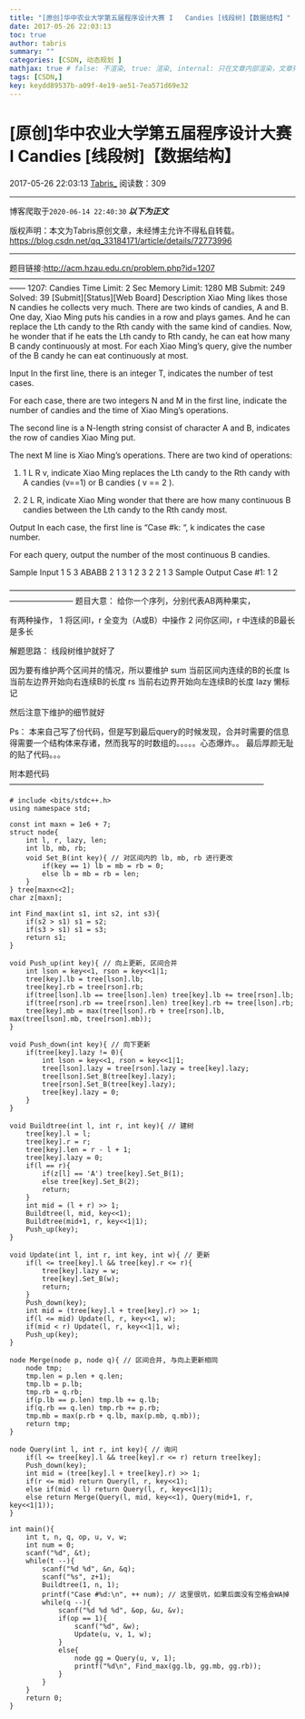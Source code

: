 ```yaml
---
title: "[原创]华中农业大学第五届程序设计大赛 I	Candies [线段树]【数据结构】"
date: 2017-05-26 22:03:13
toc: true
author: tabris
summary: ""
categories: [CSDN, 动态规划 ]
mathjax: true # false: 不渲染, true: 渲染, internal: 只在文章内部渲染，文章列表中不渲染
tags: [CSDN,]
key: keydd89537b-a09f-4e19-ae51-7ea571d69e32
---
```


# [原创]华中农业大学第五届程序设计大赛 I	Candies [线段树]【数据结构】

2017-05-26 22:03:13  [Tabris_](https://me.csdn.net/qq_33184171) 阅读数：309

---

博客爬取于`2020-06-14 22:40:30`
***以下为正文***

版权声明：本文为Tabris原创文章，未经博主允许不得私自转载。
https://blog.csdn.net/qq_33184171/article/details/72773996

<!-- more -->

---

题目链接:http://acm.hzau.edu.cn/problem.php?id=1207
——————————————————————————————————————
1207: Candies
Time Limit: 2 Sec  Memory Limit: 1280 MB
Submit: 249  Solved: 39
[Submit][Status][Web Board]
Description
     Xiao Ming likes those N candies he collects very much. There are two kinds of candies, A and B. One day, Xiao Ming puts his candies in a row and plays games. And he can replace the Lth candy to the Rth candy with the same kind of candies. Now, he wonder that if he eats the Lth candy to Rth candy, he can eat how many B candy continuously at most. For each Xiao Ming’s query, give the number of the B candy he can eat continuously at most. 

Input
     In the first line, there is an integer T, indicates the number of test cases.

   For each case, there are two integers N and M in the first line, indicate the number of candies and the time of Xiao Ming’s operations.

   The second line is a N-length string consist of character A and B, indicates the row of candies Xiao Ming put.

   The next M line is Xiao Ming’s operations. There are two kind of operations:

1. 1 L R v, indicate Xiao Ming replaces the Lth candy to the Rth candy with A candies (v==1) or B candies ( v == 2 ).

2. 2 L R, indicate Xiao Ming wonder that there are how many continuous B candies between the Lth candy to the Rth candy most. 

Output
       In each case, the first line is “Case #k: “, k indicates the case number.

   For each query, output the number of the most continuous B candies. 

Sample Input
1
5 3
ABABB
2 1 3
1 2 3 2
2 1 3
Sample Output
Case #1:
1
2

————————————————————————————————————————————
题目大意：
给你一个序列，分别代表AB两种果实，

有两种操作，
1 将区间l，r 全变为（A或B）中操作
2 问你区间l，r 中连续的B最长是多长


解题思路：
线段树维护就好了

因为要有维护两个区间并的情况，所以要维护
sum 当前区间内连续的B的长度
ls     当前左边界开始向右连续B的长度
rs     当前右边界开始向左连续B的长度
lazy  懒标记


然后注意下维护的细节就好


Ps： 本来自己写了份代码，但是写到最后query的时候发现，合并时需要的信息得需要一个结构体来存诸，然而我写的时数组的。。。。。心态爆炸。。  最后厚颜无耻的贴了代码。。。

附本题代码
————————————————————————————————
```
# include <bits/stdc++.h>  
using namespace std;  
   
const int maxn = 1e6 + 7;  
struct node{  
    int l, r, lazy, len;  
    int lb, mb, rb;  
    void Set_B(int key){ // 对区间内的 lb, mb, rb 进行更改  
        if(key == 1) lb = mb = rb = 0;  
        else lb = mb = rb = len;  
    }  
} tree[maxn<<2];  
char z[maxn];  
   
int Find_max(int s1, int s2, int s3){  
    if(s2 > s1) s1 = s2;  
    if(s3 > s1) s1 = s3;  
    return s1;  
}  
   
void Push_up(int key){ // 向上更新, 区间合并  
    int lson = key<<1, rson = key<<1|1;  
    tree[key].lb = tree[lson].lb;  
    tree[key].rb = tree[rson].rb;  
    if(tree[lson].lb == tree[lson].len) tree[key].lb += tree[rson].lb;  
    if(tree[rson].rb == tree[rson].len) tree[key].rb += tree[lson].rb;  
    tree[key].mb = max(tree[lson].rb + tree[rson].lb, max(tree[lson].mb, tree[rson].mb));  
}  
   
void Push_down(int key){ // 向下更新  
    if(tree[key].lazy != 0){  
        int lson = key<<1, rson = key<<1|1;  
        tree[lson].lazy = tree[rson].lazy = tree[key].lazy;  
        tree[lson].Set_B(tree[key].lazy);  
        tree[rson].Set_B(tree[key].lazy);  
        tree[key].lazy = 0;  
    }  
}  
   
void Buildtree(int l, int r, int key){ // 建树  
    tree[key].l = l;  
    tree[key].r = r;  
    tree[key].len = r - l + 1;  
    tree[key].lazy = 0;  
    if(l == r){  
        if(z[l] == 'A') tree[key].Set_B(1);  
        else tree[key].Set_B(2);  
        return;  
    }  
    int mid = (l + r) >> 1;  
    Buildtree(l, mid, key<<1);  
    Buildtree(mid+1, r, key<<1|1);  
    Push_up(key);  
}  
   
void Update(int l, int r, int key, int w){ // 更新  
    if(l <= tree[key].l && tree[key].r <= r){  
        tree[key].lazy = w;  
        tree[key].Set_B(w);  
        return;  
    }  
    Push_down(key);  
    int mid = (tree[key].l + tree[key].r) >> 1;  
    if(l <= mid) Update(l, r, key<<1, w);  
    if(mid < r) Update(l, r, key<<1|1, w);  
    Push_up(key);  
}  
   
node Merge(node p, node q){ // 区间合并, 与向上更新相同  
    node tmp;  
    tmp.len = p.len + q.len;  
    tmp.lb = p.lb;  
    tmp.rb = q.rb;  
    if(p.lb == p.len) tmp.lb += q.lb;  
    if(q.rb == q.len) tmp.rb += p.rb;  
    tmp.mb = max(p.rb + q.lb, max(p.mb, q.mb));  
    return tmp;  
}  
   
node Query(int l, int r, int key){ // 询问  
    if(l <= tree[key].l && tree[key].r <= r) return tree[key];  
    Push_down(key);  
    int mid = (tree[key].l + tree[key].r) >> 1;  
    if(r <= mid) return Query(l, r, key<<1);  
    else if(mid < l) return Query(l, r, key<<1|1);  
    else return Merge(Query(l, mid, key<<1), Query(mid+1, r, key<<1|1));  
}  
   
int main(){  
    int t, n, q, op, u, v, w;  
    int num = 0;  
    scanf("%d", &t);  
    while(t --){  
        scanf("%d %d", &n, &q);  
        scanf("%s", z+1);  
        Buildtree(1, n, 1);  
        printf("Case #%d:\n", ++ num); // 这里很坑，如果后面没有空格会WA掉  
        while(q --){  
            scanf("%d %d %d", &op, &u, &v);  
            if(op == 1){  
                scanf("%d", &w);  
                Update(u, v, 1, w);  
            }  
            else{  
                node gg = Query(u, v, 1);  
                printf("%d\n", Find_max(gg.lb, gg.mb, gg.rb));  
            }  
        }  
    }  
    return 0;  
}  
```
